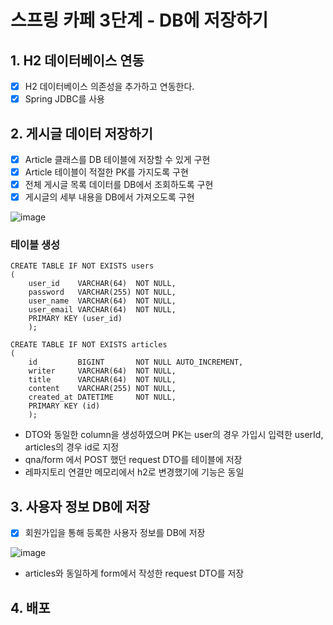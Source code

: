 스프링 카페 3단계 - DB에 저장하기
=

## 1. H2 데이터베이스 연동
- [x] H2 데이터베이스 의존성을 추가하고 연동한다.
- [x] Spring JDBC를 사용

## 2. 게시글 데이터 저장하기
- [x] Article 클래스를 DB 테이블에 저장할 수 있게 구현
- [x] Article 테이블이 적절한 PK를 가지도록 구현
- [x] 전체 게시글 목록 데이터를 DB에서 조회하도록 구현
- [x] 게시글의 세부 내용을 DB에서 가져오도록 구현

![image](https://user-images.githubusercontent.com/118447769/231973961-51e82507-0f8c-4168-a797-591e453b2027.png)  

### 테이블 생성

```h2
CREATE TABLE IF NOT EXISTS users
(
    user_id    VARCHAR(64)  NOT NULL,
    password   VARCHAR(255) NOT NULL,
    user_name  VARCHAR(64)  NOT NULL,
    user_email VARCHAR(64)  NOT NULL,
    PRIMARY KEY (user_id)
    );

CREATE TABLE IF NOT EXISTS articles
(
    id         BIGINT       NOT NULL AUTO_INCREMENT,
    writer     VARCHAR(64)  NOT NULL,
    title      VARCHAR(64)  NOT NULL,
    content    VARCHAR(255) NOT NULL,
    created_at DATETIME     NOT NULL,
    PRIMARY KEY (id)
    );

```
- DTO와 동일한 column을 생성하였으며 PK는 user의 경우 가입시 입력한 userId, articles의 경우 id로 지정
- qna/form 에서 POST 했던 request DTO를 테이블에 저장
- 레파지토리 연결만 메모리에서 h2로 변경했기에 기능은 동일

## 3. 사용자 정보 DB에 저장
- [x] 회원가입을 통해 등록한 사용자 정보를 DB에 저장

![image](https://user-images.githubusercontent.com/118447769/231975427-0473f7ce-c88d-45eb-8c5b-ff1c99f6bf16.png)  

- articles와 동일하게 form에서 작성한 request DTO를 저장

## 4. 배포
